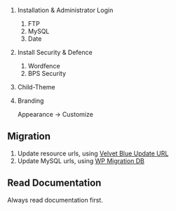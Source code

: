 1. Installation & Administrator Login
    1. FTP
    1. MySQL
    1. Date
1. Install Security & Defence
    1. Wordfence
    1. BPS Security
1. Child-Theme
1. Branding
    
    Appearance -> Customize
    
## Migration
    
1. Update resource urls, using [Velvet Blue Update URL](https://wordpress.org/plugins/velvet-blues-update-urls/)
1. Update MySQL urls, using [WP Migration DB](https://wordpress.org/plugins/wp-migrate-db/)

## Read Documentation

Always read documentation first.
